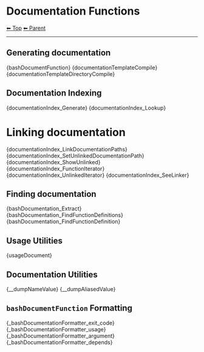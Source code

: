 # Documentation Functions

<!-- TEMPLATE header 2 -->
[⬅ Top](index.md) [⬅ Parent ](../index.md)
<hr />

## Generating documentation

{bashDocumentFunction}
{documentationTemplateCompile}
{documentationTemplateDirectoryCompile}

## Documentation Indexing

{documentationIndex_Generate}
{documentationIndex_Lookup}

# Linking documentation 

{documentationIndex_LinkDocumentationPaths}
{documentationIndex_SetUnlinkedDocumentationPath}
{documentationIndex_ShowUnlinked}
{documentationIndex_FunctionIterator}
{documentationIndex_UnlinkedIterator}
{documentationIndex_SeeLinker}

## Finding documentation

{bashDocumentation_Extract}
{bashDocumentation_FindFunctionDefinitions}
{bashDocumentation_FindFunctionDefinition}

## Usage Utilities

{usageDocument}

## Documentation Utilities

{__dumpNameValue}
{__dumpAliasedValue}

## `bashDocumentFunction` Formatting

{_bashDocumentationFormatter_exit_code}
{_bashDocumentationFormatter_usage}
{_bashDocumentationFormatter_argument}
{_bashDocumentationFormatter_depends}
